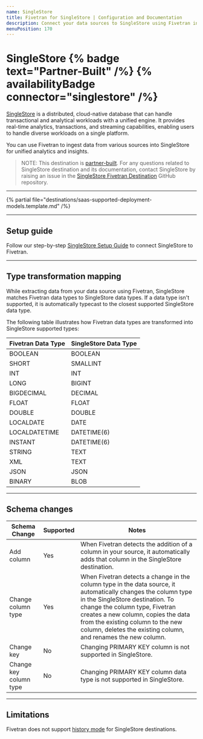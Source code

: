 ```yaml
---
name: SingleStore
title: Fivetran for SingleStore | Configuration and Documentation
description: Connect your data sources to SingleStore using Fivetran in just minutes. Explore our documentation and start syncing your applications, databases, and events.
menuPosition: 170
---
```


# SingleStore {% badge text="Partner-Built" /%} {% availabilityBadge connector="singlestore" /%}


[SingleStore](https://www.singlestore.com/) is a distributed, cloud-native database that can handle transactional and analytical workloads with a unified engine. It provides real-time analytics, transactions, and streaming capabilities, enabling users to handle diverse workloads on a single platform. 

You can use Fivetran to ingest data from various sources into SingleStore for unified analytics and insights. 

> NOTE: This destination is [partner-built](/docs/partner-built-program). For any questions related to SingleStore destination and its documentation, contact SingleStore by raising an issue in the [SingleStore Fivetran Destination](https://github.com/singlestore-labs/singlestore-fivetran-destination) GitHub repository.

----

{% partial file="destinations/saas-supported-deployment-models.template.md" /%}

-----

## Setup guide

Follow our step-by-step [SingleStore Setup Guide](/docs/destinations/singlestore/setup-guide) to connect SingleStore to Fivetran.

----

## Type transformation mapping

While extracting data from your data source using Fivetran, SingleStore matches Fivetran data types to SingleStore data types. If a data type isn't supported, it is automatically typecast to the closest supported SingleStore data type.

The following table illustrates how Fivetran data types are transformed into SingleStore supported types:

| Fivetran Data Type | SingleStore Data Type      |
|--------------------|----------------------------|
| BOOLEAN            | BOOLEAN                    |
| SHORT              | SMALLINT                   |
| INT                | INT                        |
| LONG               | BIGINT                     |
| BIGDECIMAL         | DECIMAL                    |
| FLOAT              | FLOAT                      |
| DOUBLE             | DOUBLE                     |
| LOCALDATE          | DATE                       |
| LOCALDATETIME      | DATETIME(6)                |
| INSTANT            | DATETIME(6)                |
| STRING             | TEXT                       |
| XML                | TEXT                       |
| JSON               | JSON                       |
| BINARY             | BLOB                       |

----

## Schema changes

| Schema Change          | Supported | Notes                                                                                                     |
|------------------------|-----------|-----------------------------------------------------------------------------------------------------------|
| Add column             | Yes       | When Fivetran detects the addition of a column in your source, it automatically adds that column in the SingleStore destination. |
| Change column type     | Yes       | When Fivetran detects a change in the column type in the data source, it automatically changes the column type in the SingleStore destination. To change the column type, Fivetran creates a new column, copies the data from the existing column to the new column, deletes the existing column, and renames the new column. |
| Change key             | No        | Changing PRIMARY KEY column is not supported in SingleStore. |
| Change key column type | No        | Changing PRIMARY KEY column data type is not supported in SingleStore. |

----------

## Limitations

Fivetran does not support [history mode](/docs/core-concepts/sync-modes/history-mode) for SingleStore destinations.
